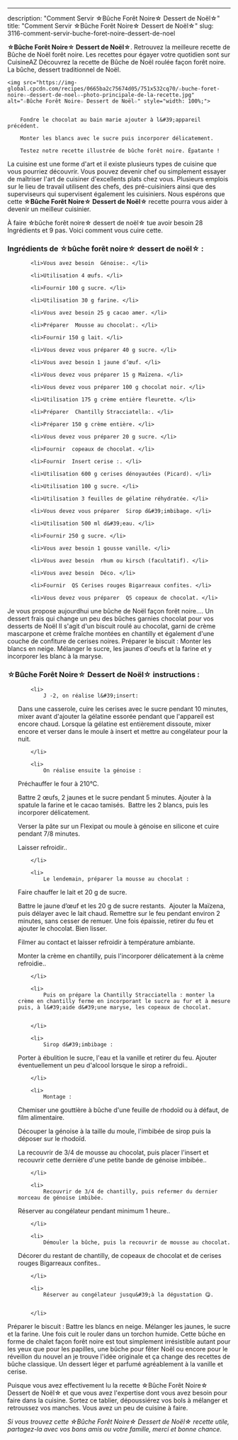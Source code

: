 ---
description: "Comment Servir ☆Bûche Forêt Noire☆ Dessert de Noël☆"
title: "Comment Servir ☆Bûche Forêt Noire☆ Dessert de Noël☆"
slug: 3116-comment-servir-buche-foret-noire-dessert-de-noel

<p>
	<strong>☆Bûche Forêt Noire☆ Dessert de Noël☆</strong>. 
	Retrouvez la meilleure recette de Bûche de Noël forêt noire. Les recettes pour égayer votre quotidien sont sur CuisineAZ Découvrez la recette de Bûche de Noël roulée façon forêt noire. La bûche, dessert traditionnel de Noël.
</p>
<p>
	
	<img src="https://img-global.cpcdn.com/recipes/0665ba2c75674d05/751x532cq70/☆buche-foret-noire☆-dessert-de-noel☆-photo-principale-de-la-recette.jpg" alt="☆Bûche Forêt Noire☆ Dessert de Noël☆" style="width: 100%;">
	
	
		Fondre le chocolat au bain marie ajouter à l&#39;appareil précédent.
	
		Monter les blancs avec le sucre puis incorporer délicatement.
	
		Testez notre recette illustrée de bûche forêt noire. Épatante !
	
</p>

La cuisine est une forme d'art et il existe plusieurs types de cuisine que vous pourriez découvrir. Vous pouvez devenir chef ou simplement essayer de maîtriser l'art de cuisiner d'excellents plats chez vous. Plusieurs emplois sur le lieu de travail utilisent des chefs, des pré-cuisiniers ainsi que des superviseurs qui supervisent également les cuisiniers. Nous espérons que cette <strong> ☆Bûche Forêt Noire☆ Dessert de Noël☆ </strong> recette pourra vous aider à devenir un meilleur cuisinier.

<!--inarticleads1-->

À faire ☆bûche forêt noire☆ dessert de noël☆ tue avoir besoin 28 Ingrédients et 9 pas. Voici comment vous cuire cette.

<h3>Ingrédients de ☆bûche forêt noire☆ dessert de noël☆ :</h3>

<ol>
	
		<li>Vous avez besoin  Génoise:. </li>
	
		<li>Utilisation 4 œufs. </li>
	
		<li>Fournir 100 g sucre. </li>
	
		<li>Utilisation 30 g farine. </li>
	
		<li>Vous avez besoin 25 g cacao amer. </li>
	
		<li>Préparer  Mousse au chocolat:. </li>
	
		<li>Fournir 150 g lait. </li>
	
		<li>Vous devez vous préparer 40 g sucre. </li>
	
		<li>Vous avez besoin 1 jaune d’œuf. </li>
	
		<li>Vous devez vous préparer 15 g Maïzena. </li>
	
		<li>Vous devez vous préparer 100 g chocolat noir. </li>
	
		<li>Utilisation 175 g crème entière fleurette. </li>
	
		<li>Préparer  Chantilly Stracciatella:. </li>
	
		<li>Préparer 150 g crème entière. </li>
	
		<li>Vous devez vous préparer 20 g sucre. </li>
	
		<li>Fournir  copeaux de chocolat. </li>
	
		<li>Fournir  Insert cerise :. </li>
	
		<li>Utilisation 600 g cerises dénoyautées (Picard). </li>
	
		<li>Utilisation 100 g sucre. </li>
	
		<li>Utilisation 3 feuilles de gélatine réhydratée. </li>
	
		<li>Vous devez vous préparer  Sirop d&#39;imbibage. </li>
	
		<li>Utilisation 500 ml d&#39;eau. </li>
	
		<li>Fournir 250 g sucre. </li>
	
		<li>Vous avez besoin 1 gousse vanille. </li>
	
		<li>Vous avez besoin  rhum ou kirsch (facultatif). </li>
	
		<li>Vous avez besoin  Déco. </li>
	
		<li>Fournir  QS Cerises rouges Bigarreaux confites. </li>
	
		<li>Vous devez vous préparer  QS copeaux de chocolat. </li>
	
</ol>

Je vous propose aujourdhui une bûche de Noël façon forêt noire…. Un dessert frais qui change un peu des bûches garnies chocolat pour vos desserts de Noël Il s&#39;agit d&#39;un biscuit roulé au chocolat, garni de crème mascarpone et crème fraîche montées en chantilly et également d&#39;une couche de confiture de cerises noires. Préparer le biscuit : Monter les blancs en neige. Mélanger le sucre, les jaunes d&#39;oeufs et la farine et y incorporer les blanc à la maryse. 

<!--inarticleads2-->

<h3>☆Bûche Forêt Noire☆ Dessert de Noël☆ instructions :</h3>

<ol>
	
		<li>
			J -2, on réalise l&#39;insert:
Dans une casserole, cuire les cerises avec le sucre pendant 10 minutes, mixer avant d&#39;ajouter la gélatine essorée pendant que l&#39;appareil est encore chaud. 
Lorsque la gélatine est entièrement dissoute, mixer encore et verser dans le moule à insert et mettre au congélateur pour la nuit.
			
			
		</li>
	
		<li>
			On réalise ensuite la génoise :

Préchauffer le four à 210°C. 

Battre 2 œufs, 2 jaunes et le sucre pendant 5 minutes.
Ajouter à la spatule la farine et le cacao tamisés. 
Battre les 2 blancs, puis les incorporer délicatement.

Verser la pâte sur un Flexipat ou moule à génoise en silicone et cuire pendant 7/8 minutes.

Laisser refroidir..
			
			
		</li>
	
		<li>
			Le lendemain, préparer la mousse au chocolat :

Faire chauffer le lait et 20 g de sucre.

Battre le jaune d’œuf et les 20 g de sucre restants. 
Ajouter la Maïzena, puis délayer avec le lait chaud. Remettre sur le feu pendant environ 2 minutes, sans cesser de remuer. Une fois épaissie, retirer du feu et ajouter le chocolat. Bien lisser.

Filmer au contact et laisser refroidir à température ambiante.

Monter la crème en chantilly, puis l&#39;incorporer délicatement à la crème refroidie..
			
			
		</li>
	
		<li>
			Puis on prépare la Chantilly Stracciatella : monter la crème en chantilly ferme en incorporant le sucre au fur et à mesure puis, à l&#39;aide d&#39;une maryse, les copeaux de chocolat.
			
			
		</li>
	
		<li>
			Sirop d&#39;imbibage :

Porter à ébulition le sucre, l&#39;eau et la vanille et retirer du feu. Ajouter éventuellement un peu d&#39;alcool lorsque le sirop a refroidi..
			
			
		</li>
	
		<li>
			Montage :

Chemiser une gouttière à bûche d&#39;une feuille de rhodoïd ou à défaut, de film alimentaire.

Découper la génoise à la taille du moule, l&#39;imbibée de sirop puis la déposer sur le rhodoïd.

La recouvrir de 3/4 de mousse au chocolat, puis placer l&#39;insert et recouvrir cette dernière d&#39;une petite bande de génoise imbibée..
			
			
		</li>
	
		<li>
			Recouvrir de 3/4 de chantilly, puis refermer du dernier morceau de génoise imbibée.

Réserver au congélateur pendant minimum 1 heure..
			
			
		</li>
	
		<li>
			Démouler la bûche, puis la recouvrir de mousse au chocolat.
Décorer du restant de chantilly, de copeaux de chocolat et de cerises rouges Bigarreaux confites..
			
			
		</li>
	
		<li>
			Réserver au congélateur jusqu&#39;à la dégustation 😋.
			
			
		</li>
	
</ol>

Préparer le biscuit : Battre les blancs en neige. Mélanger les jaunes, le sucre et la farine. Une fois cuit le rouler dans un torchon humide. Cette bûche en forme de chalet façon forêt noire est tout simplement irrésistible autant pour les yeux que pour les papilles, une bûche pour fêter Noël ou encore pour le réveillon du nouvel an je trouve l&#39;idée originale et ça change des recettes de bûche classique. Un dessert léger et parfumé agréablement à la vanille et cerise. 

<!--inarticleads1-->

<p>
Puisque vous avez effectivement lu la recette ☆Bûche Forêt Noire☆ Dessert de Noël☆ et que vous avez l'expertise dont vous avez besoin pour faire dans la cuisine. Sortez ce tablier, dépoussiérez vos bols à mélanger et retroussez vos manches. Vous avez un peu de cuisine à faire.
</p>

<p>
<i>Si vous trouvez cette ☆Bûche Forêt Noire☆ Dessert de Noël☆ recette utile, partagez-la avec vos bons amis ou votre famille, merci et bonne chance.</i>
</p>
